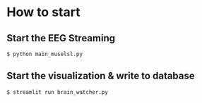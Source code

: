 # How to start

## Start the EEG Streaming
```bash
$ python main_muselsl.py
```


## Start the visualization & write to database
```bash
$ streamlit run brain_watcher.py
```